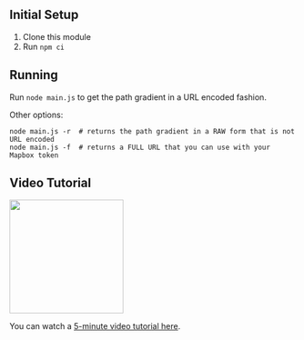 ## Initial Setup

1. Clone this module
2. Run `npm ci`

## Running 

Run `node main.js` to get the path gradient in a URL encoded fashion.

Other options:

```
node main.js -r  # returns the path gradient in a RAW form that is not URL encoded
node main.js -f  # returns a FULL URL that you can use with your Mapbox token
```

## Video Tutorial
<a href="https://youtu.be/AFmebufTce4" target="_blank"><img src="https://static-assets.mapbox.com/www/video-thumbnails/maps/How-to-create-a-gradient-route-line-with-the-static-images-api-v3.jpg" width="200"></a>

You can watch a <a href="https://youtu.be/AFmebufTce4" target="_blank">5-minute video tutorial here</a>.
